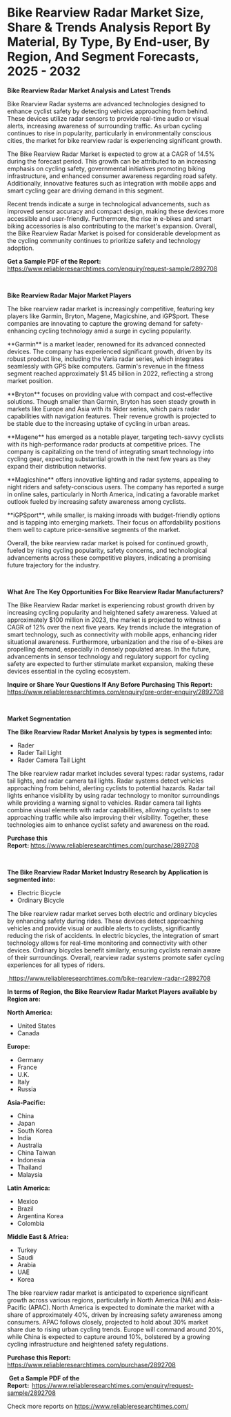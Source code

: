 <p><h1>Bike Rearview Radar Market Size, Share & Trends Analysis Report By Material, By Type, By End-user, By Region, And Segment Forecasts, 2025 - 2032</h1></p><p><strong>Bike Rearview Radar Market Analysis and Latest Trends</strong></p>
<p><p>Bike Rearview Radar systems are advanced technologies designed to enhance cyclist safety by detecting vehicles approaching from behind. These devices utilize radar sensors to provide real-time audio or visual alerts, increasing awareness of surrounding traffic. As urban cycling continues to rise in popularity, particularly in environmentally conscious cities, the market for bike rearview radar is experiencing significant growth.</p><p>The Bike Rearview Radar Market is expected to grow at a CAGR of 14.5% during the forecast period. This growth can be attributed to an increasing emphasis on cycling safety, governmental initiatives promoting biking infrastructure, and enhanced consumer awareness regarding road safety. Additionally, innovative features such as integration with mobile apps and smart cycling gear are driving demand in this segment. </p><p>Recent trends indicate a surge in technological advancements, such as improved sensor accuracy and compact design, making these devices more accessible and user-friendly. Furthermore, the rise in e-bikes and smart biking accessories is also contributing to the market's expansion. Overall, the Bike Rearview Radar Market is poised for considerable development as the cycling community continues to prioritize safety and technology adoption.</p></p>
<p><strong>Get a Sample PDF of the Report:&nbsp;</strong> <a href="https://www.reliableresearchtimes.com/enquiry/request-sample/2892708?utm_campaign=2326&utm_medium=2&utm_source=Github&utm_content=ia&utm_term=15032025&utm_id=bike-rearview-radar">https://www.reliableresearchtimes.com/enquiry/request-sample/2892708</a></p>
<p>&nbsp;</p>
<p><strong>Bike Rearview Radar Major Market Players</strong></p>
<p><p>The bike rearview radar market is increasingly competitive, featuring key players like Garmin, Bryton, Magene, Magicshine, and iGPSport. These companies are innovating to capture the growing demand for safety-enhancing cycling technology amid a surge in cycling popularity.</p><p>**Garmin** is a market leader, renowned for its advanced connected devices. The company has experienced significant growth, driven by its robust product line, including the Varia radar series, which integrates seamlessly with GPS bike computers. Garmin's revenue in the fitness segment reached approximately $1.45 billion in 2022, reflecting a strong market position.</p><p>**Bryton** focuses on providing value with compact and cost-effective solutions. Though smaller than Garmin, Bryton has seen steady growth in markets like Europe and Asia with its Rider series, which pairs radar capabilities with navigation features. Their revenue growth is projected to be stable due to the increasing uptake of cycling in urban areas.</p><p>**Magene** has emerged as a notable player, targeting tech-savvy cyclists with its high-performance radar products at competitive prices. The company is capitalizing on the trend of integrating smart technology into cycling gear, expecting substantial growth in the next few years as they expand their distribution networks.</p><p>**Magicshine** offers innovative lighting and radar systems, appealing to night riders and safety-conscious users. The company has reported a surge in online sales, particularly in North America, indicating a favorable market outlook fueled by increasing safety awareness among cyclists.</p><p>**iGPSport**, while smaller, is making inroads with budget-friendly options and is tapping into emerging markets. Their focus on affordability positions them well to capture price-sensitive segments of the market.</p><p>Overall, the bike rearview radar market is poised for continued growth, fueled by rising cycling popularity, safety concerns, and technological advancements across these competitive players, indicating a promising future trajectory for the industry.</p></p>
<p>&nbsp;</p>
<p><strong>What Are The Key Opportunities For Bike Rearview Radar Manufacturers?</strong></p>
<p><p>The Bike Rearview Radar market is experiencing robust growth driven by increasing cycling popularity and heightened safety awareness. Valued at approximately $100 million in 2023, the market is projected to witness a CAGR of 12% over the next five years. Key trends include the integration of smart technology, such as connectivity with mobile apps, enhancing rider situational awareness. Furthermore, urbanization and the rise of e-bikes are propelling demand, especially in densely populated areas. In the future, advancements in sensor technology and regulatory support for cycling safety are expected to further stimulate market expansion, making these devices essential in the cycling ecosystem.</p></p>
<p><strong>Inquire or Share Your Questions If Any Before Purchasing This Report:</strong> <a href="https://www.reliableresearchtimes.com/enquiry/pre-order-enquiry/2892708?utm_campaign=2326&utm_medium=2&utm_source=Github&utm_content=ia&utm_term=15032025&utm_id=bike-rearview-radar">https://www.reliableresearchtimes.com/enquiry/pre-order-enquiry/2892708</a></p>
<p>&nbsp;</p>
<p><strong>Market Segmentation</strong></p>
<p><strong>The Bike Rearview Radar Market Analysis by types is segmented into:</strong></p>
<p><ul><li>Rader</li><li>Rader Tail Light</li><li>Rader Camera Tail Light</li></ul></p>
<p><p>The bike rearview radar market includes several types: radar systems, radar tail lights, and radar camera tail lights. Radar systems detect vehicles approaching from behind, alerting cyclists to potential hazards. Radar tail lights enhance visibility by using radar technology to monitor surroundings while providing a warning signal to vehicles. Radar camera tail lights combine visual elements with radar capabilities, allowing cyclists to see approaching traffic while also improving their visibility. Together, these technologies aim to enhance cyclist safety and awareness on the road.</p></p>
<p><strong>Purchase this Report:&nbsp;</strong><a href="https://www.reliableresearchtimes.com/purchase/2892708?utm_campaign=2326&utm_medium=2&utm_source=Github&utm_content=ia&utm_term=15032025&utm_id=bike-rearview-radar">https://www.reliableresearchtimes.com/purchase/2892708</a></p>
<p>&nbsp;</p>
<p><strong>The Bike Rearview Radar Market Industry Research by Application is segmented into:</strong></p>
<p><ul><li>Electric Bicycle</li><li>Ordinary Bicycle</li></ul></p>
<p><p>The bike rearview radar market serves both electric and ordinary bicycles by enhancing safety during rides. These devices detect approaching vehicles and provide visual or audible alerts to cyclists, significantly reducing the risk of accidents. In electric bicycles, the integration of smart technology allows for real-time monitoring and connectivity with other devices. Ordinary bicycles benefit similarly, ensuring cyclists remain aware of their surroundings. Overall, rearview radar systems promote safer cycling experiences for all types of riders.</p></p>
<p><a href="https://www.reliableresearchtimes.com/bike-rearview-radar-r2892708?utm_campaign=2326&utm_medium=2&utm_source=Github&utm_content=ia&utm_term=15032025&utm_id=bike-rearview-radar">&nbsp;https://www.reliableresearchtimes.com/bike-rearview-radar-r2892708</a></p>
<p><strong>In terms of Region, the Bike Rearview Radar Market Players available by Region are:</strong></p>
<p>
    <p> <strong> North America: </strong>
        <ul>
            <li>United States</li>
            <li>Canada</li>
        </ul>
        </p> 
    <p> <strong> Europe: </strong>
        <ul>
            <li>Germany</li>
            <li>France</li>
            <li>U.K.</li>
            <li>Italy</li>
            <li>Russia</li>
        </ul>
        </p> 
    <p> <strong> Asia-Pacific: </strong>
        <ul>
            <li>China</li>
            <li>Japan</li>
            <li>South Korea</li>
            <li>India</li>
            <li>Australia</li>
            <li>China Taiwan</li>
            <li>Indonesia</li>
            <li>Thailand</li>
            <li>Malaysia</li>
        </ul>
        </p> 
    <p> <strong> Latin America: </strong>
        <ul>
            <li>Mexico</li>
            <li>Brazil</li>
            <li>Argentina Korea</li>
            <li>Colombia</li>
        </ul>
        </p> 
    <p> <strong> Middle East & Africa: </strong>
        <ul>
            <li>Turkey</li>
            <li>Saudi</li>
            <li>Arabia</li>
            <li>UAE</li>
            <li>Korea</li>
        </ul>
    </p>
    </p>
<p><p>The bike rearview radar market is anticipated to experience significant growth across various regions, particularly in North America (NA) and Asia-Pacific (APAC). North America is expected to dominate the market with a share of approximately 40%, driven by increasing safety awareness among consumers. APAC follows closely, projected to hold about 30% market share due to rising urban cycling trends. Europe will command around 20%, while China is expected to capture around 10%, bolstered by a growing cycling infrastructure and heightened safety regulations.</p></p>
<p><strong>Purchase this Report: </strong><a href="https://www.reliableresearchtimes.com/purchase/2892708?utm_campaign=2326&utm_medium=2&utm_source=Github&utm_content=ia&utm_term=15032025&utm_id=bike-rearview-radar">https://www.reliableresearchtimes.com/purchase/2892708</a></p>
<p>&nbsp;<strong>Get a Sample PDF of the Report:&nbsp;&nbsp;</strong><a href="https://www.reliableresearchtimes.com/enquiry/request-sample/2892708?utm_campaign=2326&utm_medium=2&utm_source=Github&utm_content=ia&utm_term=15032025&utm_id=bike-rearview-radar">https://www.reliableresearchtimes.com/enquiry/request-sample/2892708</a></p>
<p><strong></strong></p>
<p>Check more reports on <a href="https://www.reliableresearchtimes.com/?utm_campaign=2326&utm_medium=2&utm_source=Github&utm_content=ia&utm_term=15032025&utm_id=bike-rearview-radar">https://www.reliableresearchtimes.com/</a></p>